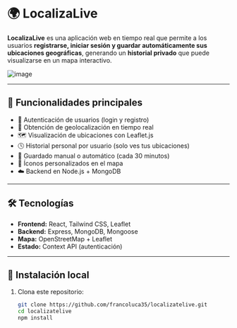 # 🌍 LocalizaLive

**LocalizaLive** es una aplicación web en tiempo real que permite a los usuarios **registrarse, iniciar sesión y guardar automáticamente sus ubicaciones geográficas**, generando un **historial privado** que puede visualizarse en un mapa interactivo.

![image](https://github.com/user-attachments/assets/291e62ae-ae25-4f1d-93ee-515a90b1f326)


---

## 🚀 Funcionalidades principales

- 🔐 Autenticación de usuarios (login y registro)
- 📍 Obtención de geolocalización en tiempo real
- 🗺️ Visualización de ubicaciones con Leaflet.js
- 🕓 Historial personal por usuario (solo ves tus ubicaciones)
- 💾 Guardado manual o automático (cada 30 minutos)
- 📌 Íconos personalizados en el mapa
- ☁️ Backend en Node.js + MongoDB

---

## 🛠️ Tecnologías

- **Frontend:** React, Tailwind CSS, Leaflet
- **Backend:** Express, MongoDB, Mongoose
- **Mapa:** OpenStreetMap + Leaflet
- **Estado:** Context API (autenticación)

---

## 🔧 Instalación local

1. Clona este repositorio:
   ```bash
   git clone https://github.com/francoluca35/localizatelive.git
   cd localizatelive
   npm install
